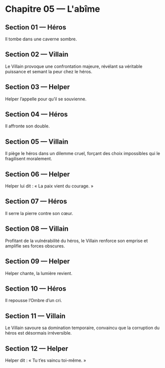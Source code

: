 # Chapitre 05 — L'abîme


## Section 01 — Héros
Il tombe dans une caverne sombre.

## Section 02 — Villain
<!-- Écrivez ici (≤ 2 phrases). -->
Le Villain provoque une confrontation majeure, révélant sa véritable puissance et semant la peur chez le héros.

## Section 03 — Helper
Helper l’appelle pour qu’il se souvienne.

## Section 04 — Héros
Il affronte son double.

## Section 05 — Villain
<!-- Écrivez ici (≤ 2 phrases). -->
Il piège le héros dans un dilemme cruel, forçant des choix impossibles qui le fragilisent moralement.

## Section 06 — Helper
Helper lui dit : « La paix vient du courage. »

## Section 07 — Héros
Il serre la pierre contre son cœur.

## Section 08 — Villain
<!-- Écrivez ici (≤ 2 phrases). -->
Profitant de la vulnérabilité du héros, le Villain renforce son emprise et amplifie ses forces obscures.

## Section 09 — Helper
Helper chante, la lumière revient.

## Section 10 — Héros
Il repousse l’Ombre d’un cri.

## Section 11 — Villain
<!-- Écrivez ici (≤ 2 phrases). -->
Le Villain savoure sa domination temporaire, convaincu que la corruption du héros est désormais irréversible.

## Section 12 — Helper
Helper dit : « Tu t’es vaincu toi-même. »
